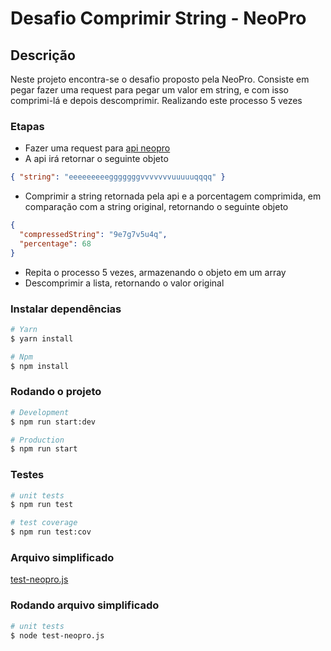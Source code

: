 # Desafio Comprimir String - NeoPro

## Descrição
Neste projeto encontra-se o desafio proposto pela NeoPro.
Consiste em pegar fazer uma request para pegar um valor em string, e com isso comprimi-lá e depois descomprimir.
Realizando este processo 5 vezes

### Etapas
- Fazer uma request para [api neopro](https://api.neopro.com.br/v1/test/compact)
- A api irá retornar o seguinte objeto

```json
{ "string": "eeeeeeeeegggggggvvvvvvvuuuuuqqqq" }
```

- Comprimir a string retornada pela api e a porcentagem comprimida, em comparação com a string original, retornando o seguinte objeto

```json
{
  "compressedString": "9e7g7v5u4q",
  "percentage": 68
}
```

- Repita o processo 5 vezes, armazenando o objeto em um array
- Descomprimir a lista, retornando o valor original


### Instalar dependências
```bash
# Yarn
$ yarn install

# Npm
$ npm install
```

### Rodando o projeto
```bash
# Development
$ npm run start:dev

# Production
$ npm run start
```

### Testes
```bash
# unit tests
$ npm run test

# test coverage
$ npm run test:cov
```

### Arquivo simplificado
[test-neopro.js](https://github.com/jhonifreitas/string-compact/blob/main/test-neopro.js)

### Rodando arquivo simplificado
```bash
# unit tests
$ node test-neopro.js 
```